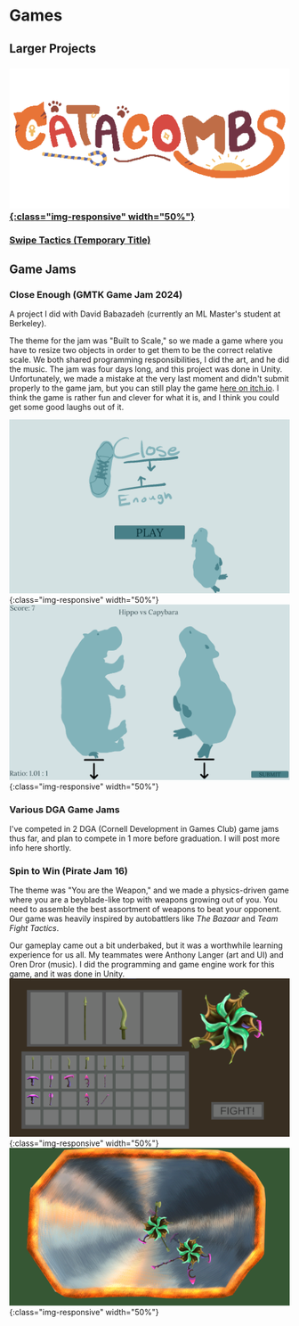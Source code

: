 # Games
## Larger Projects
### [![Catacombs](/assets/catacombs.png){:class="img-responsive" width="50%"}](https://lwdaniels.github.io/games/catacombs/)
### [Swipe Tactics (Temporary Title)](https://lwdaniels.github.io/games/swipe-tactics)

## Game Jams
### Close Enough (GMTK Game Jam 2024)
A project I did with David Babazadeh (currently an ML Master's student at Berkeley).

The theme for the jam was "Built to Scale," so we made a game where you have to resize two objects in order to get them to be the correct relative scale. We both shared programming responsibilities, I did the art, and he did the music. The jam was four days long, and this project was done in Unity. Unfortunately, we made a mistake at the very last moment and didn't submit properly to the game jam, but you can still play the game [here on itch.io](https://summedup.itch.io/close-enough). I think the game is rather fun and clever for what it is, and I think you could get some good laughs out of it.


![close_enough_title_screen](/assets/close_enough_title.png){:class="img-responsive" width="50%"}
![close_enough_hippo_v_capybara](/assets/close_enough_round_2.png){:class="img-responsive" width="50%"}
### Various DGA Game Jams
I've competed in 2 DGA (Cornell Development in Games Club) game jams thus far, and plan to compete in 1 more before graduation. I will post more info here shortly.
### Spin to Win (Pirate Jam 16)
The theme was "You are the Weapon," and we made a physics-driven game where you are a beyblade-like top with weapons growing out of you. You need to assemble the best assortment of weapons to beat your opponent. Our game was heavily inspired by autobattlers like *The Bazaar* and *Team Fight Tactics*.

Our gameplay came out a bit underbaked, but it was a worthwhile learning experience for us all. My teammates were Anthony Langer (art and UI) and Oren Dror (music). I did the programming and game engine work for this game, and it was done in Unity.
![spin_to_win_menu](/assets/spin_to_win_menu.png){:class="img-responsive" width="50%"}
![spin_to_win_gameplay](/assets/spin_to_win_gameplay.png){:class="img-responsive" width="50%"}


